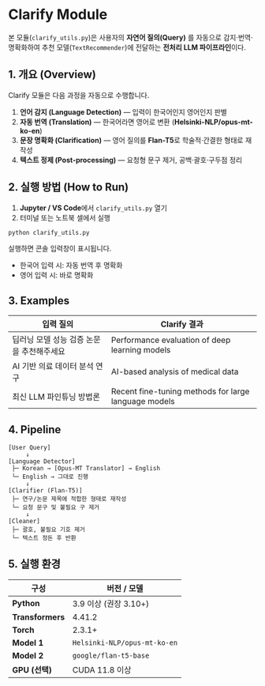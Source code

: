 # Clarify Module
본 모듈(`clarify_utils.py`)은 사용자의 **자연어 질의(Query)** 를 자동으로 감지·번역·명확화하여 추천 모델(`TextRecommender`)에 전달하는 **전처리 LLM 파이프라인**이다.


## 1. 개요 (Overview)

Clarify 모듈은 다음 과정을 자동으로 수행합니다.
1. **언어 감지 (Language Detection)** — 입력이 한국어인지 영어인지 판별
2. **자동 번역 (Translation)** — 한국어라면 영어로 변환 (**Helsinki-NLP/opus-mt-ko-en**)
3. **문장 명확화 (Clarification)** — 영어 질의를 **Flan-T5**로 학술적·간결한 형태로 재작성
4. **텍스트 정제 (Post-processing)** — 요청형 문구 제거, 공백·괄호·구두점 정리

## 2. 실행 방법 (How to Run)
1. **Jupyter / VS Code**에서 `clarify_utils.py` 열기
2. 터미널 또는 노트북 셀에서 실행

```bash
python clarify_utils.py
```
실행하면 콘솔 입력창이 표시됩니다.
- 한국어 입력 시: 자동 번역 후 명확화
- 영어 입력 시: 바로 명확화

## 3. Examples
| 입력 질의 | Clarify 결과 |
|------------|--------------|
| 딥러닝 모델 성능 검증 논문을 추천해주세요 | Performance evaluation of deep learning models |
| AI 기반 의료 데이터 분석 연구 | AI-based analysis of medical data |
| 최신 LLM 파인튜닝 방법론 | Recent fine-tuning methods for large language models |

## 4. Pipeline
```text
[User Query]
     ↓
[Language Detector]
 ├─ Korean → [Opus-MT Translator] → English
 └─ English → 그대로 진행
     ↓
[Clarifier (Flan-T5)]
 ├─ 연구/논문 제목에 적합한 형태로 재작성
 └─ 요청 문구 및 불필요 구 제거
     ↓
[Cleaner]
 ├─ 괄호, 불필요 기호 제거
 └─ 텍스트 정돈 후 반환
```

## 5. 실행 환경

| 구성 | 버전 / 모델 |
|------|---------------|
| **Python** | 3.9 이상 (권장 3.10+) |
| **Transformers** | 4.41.2 |
| **Torch** | 2.3.1+ |
| **Model 1** | `Helsinki-NLP/opus-mt-ko-en` |
| **Model 2** | `google/flan-t5-base` |
| **GPU (선택)** | CUDA 11.8 이상 |
